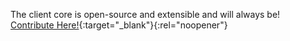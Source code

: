The client core is open-source and extensible and will 
always be! [Contribute Here!](https://github.com/Noovolari/leapp/pulls){:target="_blank"}{:rel="noopener"}